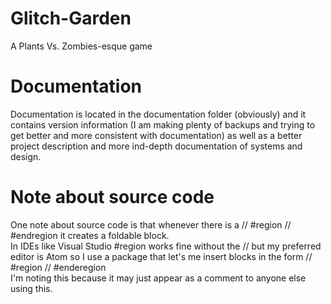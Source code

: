 # Glitch-Garden
A Plants Vs. Zombies-esque game

# Documentation
Documentation is located in the documentation folder (obviously)
and it contains version information (I am making plenty of backups
and trying to get better and more consistent with documentation) as well as a better project description and more ind-depth documentation of systems and design.

# Note about source code
One note about source code is that whenever there is a // #region // #endregion it creates a foldable block. <br>
In IDEs like Visual Studio #region works fine without the // but my preferred editor is Atom so I use a package that
let's me insert blocks in the form // #region // #enderegion <br>
I'm noting this because it may just appear as a comment to anyone else using this.
